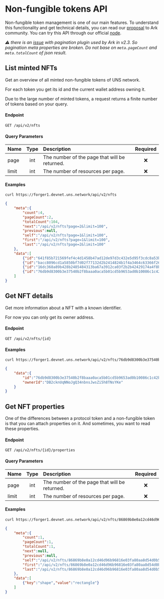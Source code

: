 # Non-fungible tokens API

Non-fungible token management is one of our main features.
To understand this functionality and get technical details, you can read our [proposal](https://github.com/ArkEcosystem/AIPs/issues/70) to Ark community.
You can try this API through our official [node](https://forger1.devnet.uns.network).

*:warning: there is an [issue](https://github.com/ArkEcosystem/core/issues/2111#issuecomment-513434755) with pagination plugin used by Ark in v2.3. So pagination meta properties are broken. Do not base on `meta.pageCount` and `meta.totalCount` of json result.*

## List minted NFTs

Get an overview of all minted non-fungible tokens of UNS network.

For each token you get its id and the current wallet address owning it.

Due to the large number of minted tokens, a request returns a finite number of tokens based on your query.

#### Endpoint

```HTTP
GET /api/v2/nfts
```

#### Query Parameters

| Name  | Type | Description                                   | Required |
| :---- | :--: | :-------------------------------------------- | :------: |
| page  | int  | The number of the page that will be returned. |   :x:    |
| limit | int  | The number of resources per page.             |   :x:    |

#### Examples

```sh
curl https://forger1.devnet.uns.network/api/v2/nfts
```

```json
{
    "meta":{
        "count":4,
        "pageCount":2,
        "totalCount":104,
        "next":"/api/v2/nfts?page=2&limit=100",
        "previous":null,
        "self":"/api/v2/nfts?page=1&limit=100",
        "first":"/api/v2/nfts?page=1&limit=100",
        "last":"/api/v2/nfts?page=2&limit=100"
    },
    "data":[
        {"id":"641f85b721569fef4c4d1458b47ad12de97d3c432e5d95f3cdc8a53becc69a78","ownerId":"DQYXg6vydVD83ZStQTBY5mv3CfHZc7oZbW"},
        {"id":"bacc8096cd1a5850bf7d02f77132d2b2414824b1f4a3464c63366f269ee79b02","ownerId":"DED5QJc5HocAe69noQxw4jYqHuJJN9KdDi"},
        {"id":"16dc368a89b428b2485484313ba67a3912ca03f2b2b42429174a4f8b3dc84e44","ownerId":"DB2cknUqNNoJgQ34nbnsJwsZi5h8TNsYKe"},
        {"id":"76db9d8300b3e37540b2f8baaa0aca5b01cd5b9653ad0b10086c1c42b7d6c493","ownerId":"DB2cknUqNNoJgQ34nbnsJwsZi5h8TNsYKe"}
    ]
}
```

## Get NFT details

Get more information about a NFT with a known identifier.

For now you can only get its owner address.

#### Endpoint

```HTTP
GET /api/v2/nfts/{id}
```

#### Examples

```sh
curl https://forger1.devnet.uns.network/api/v2/nfts/76db9d8300b3e37540b2f8baaa0aca5b01cd5b9653ad0b10086c1c42b7d6c493
```

```json
{
    "data":{
        "id":"76db9d8300b3e37540b2f8baaa0aca5b01cd5b9653ad0b10086c1c42b7d6c493",
        "ownerId":"DB2cknUqNNoJgQ34nbnsJwsZi5h8TNsYKe"
    }
}
```

## Get NFT properties

One of the differences between a protocol token and a non-fungible token is that you can attach properties on it. 
And sometimes, you want to read these properties. 

#### Endpoint

```HTTP
GET /api/v2/nfts/{id}/properties
```

#### Query Parameters

| Name  | Type | Description                                   | Required |
| :---- | :--: | :-------------------------------------------- | :------: |
| page  | int  | The number of the page that will be returned. |   :x:    |
| limit | int  | The number of resources per page.             |   :x:    |

#### Examples

```sh
curl https://forger1.devnet.uns.network/api/v2/nfts/86869b8e0a12cd46d96b96816e03fa80aa8d54d0b546160a8b580df9be5bdcce/properties
```

```json
{
    "meta":{
        "count":1,
        "pageCount":1,
        "totalCount":1,
        "next":null,
        "previous":null,
        "self":"/api/v2/nfts/86869b8e0a12cd46d96b96816e03fa80aa8d54d0b546160a8b580df9be5bdcce/properties?page=1&limit=100",
        "first":"/api/v2/nfts/86869b8e0a12cd46d96b96816e03fa80aa8d54d0b546160a8b580df9be5bdcce/properties?page=1&limit=100",
        "last":"/api/v2/nfts/86869b8e0a12cd46d96b96816e03fa80aa8d54d0b546160a8b580df9be5bdcce/properties?page=1&limit=100"
    },
    "data":[
        {"key":"shape","value":"rectangle"}
    ]
}
```
